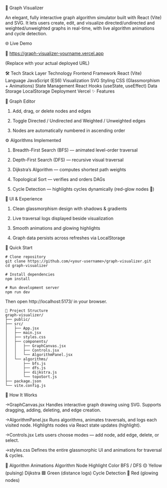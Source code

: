 📘 Graph Visualizer

An elegant, fully interactive graph algorithm simulator built with React (Vite) and SVG.
It lets users create, edit, and visualize directed/undirected and weighted/unweighted graphs in real-time, with live algorithm animations and cycle detection.

🌐 Live Demo

🔗 https://graph-visualizer-yourname.vercel.app

(Replace with your actual deployed URL)

🛠️ Tech Stack
Layer	Technology
Frontend Framework	React (Vite)
Language	JavaScript (ES6)
Visualization	SVG
Styling	CSS (Glassmorphism + Animations)
State Management	React Hooks (useState, useEffect)
Data Storage	LocalStorage
Deployment	Vercel
✨ Features

🧱 Graph Editor

1. Add, drag, or delete nodes and edges

2. Toggle Directed / Undirected and Weighted / Unweighted edges

3. Nodes are automatically numbered in ascending order

⚙️ Algorithms Implemented

1. Breadth-First Search (BFS) — animated level-order traversal

2. Depth-First Search (DFS) — recursive visual traversal

3. Dijkstra’s Algorithm — computes shortest path weights

4. Topological Sort — verifies and orders DAGs

5. Cycle Detection — highlights cycles dynamically (red-glow nodes 🔴)

🎨 UI & Experience

1. Clean glassmorphism design with shadows & gradients

2. Live traversal logs displayed beside visualization

3. Smooth animations and glowing highlights

4. Graph data persists across refreshes via LocalStorage

🚀 Quick Start
```
# Clone repository
git clone https://github.com/<your-username>/graph-visualizer.git
cd graph-visualizer

# Install dependencies
npm install

# Run development server
npm run dev
```

Then open http://localhost:5173/
 in your browser.

```
📂 Project Structure
graph-visualizer/
├── public/
├── src/
│   ├── App.jsx
│   ├── main.jsx
│   ├── styles.css
│   ├── components/
│   │   ├── GraphCanvas.jsx
│   │   ├── Controls.jsx
│   │   └── AlgorithmPanel.jsx
│   └── algorithms/
│       ├── bfs.js
│       ├── dfs.js
│       ├── dijkstra.js
│       └── topoSort.js
├── package.json
└── vite.config.js
```
🧩 How It Works

->GraphCanvas.jsx
   Handles interactive graph drawing using SVG.
   Supports dragging, adding, deleting, and edge creation.

->AlgorithmPanel.jsx
   Runs algorithms, animates traversals, and logs each visited node.
   Highlights nodes via React state updates (highlight).

->Controls.jsx
   Lets users choose modes — add node, add edge, delete, or select.

->styles.css
   Defines the entire glassmorphic UI and animations for traversal & cycles.

🧠 Algorithm Animations
Algorithm	Node Highlight Color
BFS / DFS	🟡 Yellow (pulsing)
Dijkstra	🟩 Green (distance logs)
Cycle Detection	🔴 Red (glowing nodes)

